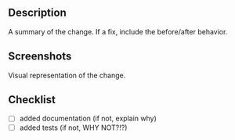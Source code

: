 ## Description

A summary of the change. If a fix, include the before/after behavior.

## Screenshots

Visual representation of the change.

## Checklist

- [ ] added documentation (if not, explain why)
- [ ] added tests (if not, WHY NOT?!?)
